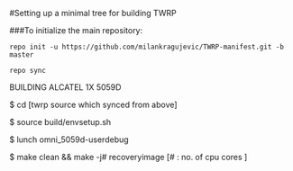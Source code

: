#Setting up a minimal tree for building TWRP


###To initialize the main repository:

````
repo init -u https://github.com/milankragujevic/TWRP-manifest.git -b master
````
```````
repo sync 
```````
BUILDING ALCATEL 1X 5059D 

$ cd [twrp source which synced from above]

$ source build/envsetup.sh 

$ lunch omni_5059d-userdebug 

$ make clean && make -j# recoveryimage  [# : no. of cpu cores ] 
